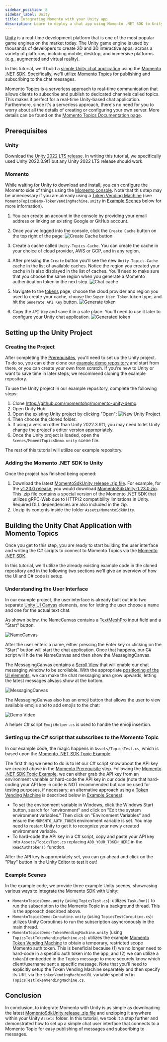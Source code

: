 ```yaml
---
sidebar_position: 8
sidebar_label: Unity
title: Integrating Momento with your Unity app
description: Learn to deploy a chat app using Momento .NET SDK to Unity.
---
```


[Unity](https://unity.com/) is a real-time development platform that is one of the most popular game engines on the market today. The Unity game engine is used by thousands of developers to create 2D and 3D interactive apps, across a variety of platforms, including mobile, desktop, and immersive platforms (e.g., augmented and virtual reality).

In this tutorial, we'll build a [simple Unity chat application](https://github.com/momentohq/momento-unity-demo) using the [Momento .NET SDK](https://github.com/momentohq/client-sdk-dotnet). Specifically, we'll utilize [Momento Topics](https://docs.momentohq.com/topics) for publishing and subscribing to the chat messages. 

Momento Topics is a serverless approach to real-time communication that allows clients to subscribe and publish to dedicated channels called topics. This makes it perfect for a real-time Unity-based chat application. Furthermore, since it's a serverless approach, there's no need for you to worry about all the details of creating or configuring your own server. More details can be found on the [Momento Topics Documentation page](https://docs.momentohq.com/topics).

## Prerequisites

### Unity
Download the [Unity 2022 LTS release](https://unity.com/releases/lts). In writing this tutorial, we specifically used Unity 2022.3.9f1 but any Unity 2022 LTS release should work.

### Momento
While waiting for Unity to download and install, you can configure the Momento side of things using the [Momento console](https://console.gomomento.com). Note that this step may be unnecessary if you are already using a [Token Vending Machine](https://github.com/momentohq/client-sdk-javascript/tree/main/examples/nodejs/token-vending-machine) (see `MomentoTopicsDemo-TokenVendingMachine.unity` in [Example Scenes](#example-scenes) below for more information).

1. You can create an account in the console by providing your email address or linking an existing Google or GitHub account. 
2. Once you've logged into the console, click the `Create Cache` button on the top right of the page:
![Create Cache button](/img/console-create-cache.png)

3. Create a cache called `Unity-Topics-Cache`. You can create the cache in your choice of cloud provider, AWS or GCP, and in any region.

4. After pressing the `Create` button you'll see the new `Unity-Topics-Cache` cache in the list of available caches. Notice the region you created your cache in is also displayed in the list of caches. You'll need to make sure that you choose the same region when you generate a Momento authentication token in the next step.
![Chat cache](/img/unity/Unity-Topics-Cache.png)

5. Navigate to the [tokens](https://console.gomomento.com/tokens) page, choose the cloud provider and region you used to create your cache, choose the `Super User Token` token type, and hit the `Generate API Key` button.
![Generate token](/img/console-generate-api-key.png)

6. Copy the `API Key` and save it in a safe place. You'll need to use it later to configure your Unity chat application.
![Generated token](/img/console-api-key-result.png)

## Setting up the Unity Project

### Creating the Project
After completing the [Prerequisites](#prerequisites), you'll need to set up the Unity project. To do so, you can either clone our [example demo repository](https://github.com/momentohq/momento-unity-demo) and start from there, or you can create your own from scratch. If you're new to Unity or want to save time in later steps, we recommend cloning the example repository. 

To use the Unity project in our example repository, complete the following steps:
1. Clone https://github.com/momentohq/momento-unity-demo.
2. Open Unity Hub.
3. Open the existing Unity project by clicking "Open":
![New Unity Project](/img/unity/hub-new-project.png)
4. Then choose the cloned folder.
5. If using a version other than Unity 2022.3.9f1, you may need to let Unity change the project's editor version appropriately.
6. Once the Unity project is loaded, open the `Scenes/MomentTopicsDemo.unity` scene file.

The rest of this tutorial will utilize our example repository.

### Adding the Momento .NET SDK to Unity
Once the project has finished being opened:
1. Download the latest [MomentoSdkUnity release .zip file](https://github.com/momentohq/client-sdk-dotnet/releases). For example, for the [v1.23.0 release](https://github.com/momentohq/client-sdk-dotnet/releases/tag/v1.23.0), you would download [MomentoSdkUnity-1.23.0.zip](https://github.com/momentohq/client-sdk-dotnet/releases/download/v1.23.0/MomentoSdkUnity-1.23.0.zip). This .zip file contains a special version of the Momento .NET SDK that utilizes gRPC-Web due to HTTP/2 compatibility limitations in Unity. Required DLL dependencies are also included in the zip. 
4. Unzip its contents inside the folder `Assets/MomentoSdkUnity`. 

## Building the Unity Chat Application with Momento Topics
Once you get to this step, you are ready to start building the user interface and writing the C# scripts to connect to Momento Topics via the [Momento .NET SDK](https://docs.momentohq.com/cache/develop/sdks/dotnet). 

In this tutorial, we'll utilize the already existing example code in the cloned repository and in the following two sections we'll give an overview of how the UI and C# code is setup.

### Understanding the User Interface
In our example project, the user interface is already built out into two separate [Unity UI Canvas](https://docs.unity3d.com/Packages/com.unity.ugui@1.0/manual/UICanvas.html) elements, one for letting the user choose a name and one for the actual text chat.

As shown below, the NameCanvas contains a [TextMeshPro](https://docs.unity3d.com/Packages/com.unity.textmeshpro@3.0/) input field and a "Start" button. 

![NameCanvas](/img/unity/NameCanvas.png)

After the user enters a name, either pressing the Enter key or clicking on the "Start" button will start the chat application. Once that happens, our C# script will hide the NameCanvas and then show the MessagingCanvas. 

The MessagingCanvas contains a [Scroll View](https://docs.unity3d.com/Packages/com.unity.ugui@1.0/manual/UIInteractionComponents.html#scroll-rect-scroll-view) that will enable our chat messaging window to be scrollable. With the appropriate [positioning of the UI elements](https://docs.unity3d.com/Packages/com.unity.ugui@1.0/manual/UIBasicLayout.html), we can make the chat messaging area grow upwards, letting the latest messages always show at the bottom.

![MessagingCanvas](/img/unity/MessagingCanvas.png)

The MessagingCanvas also has an emoji button that allows the user to view available emojis and to add emojis to the chat:

![Demo Video](/img/unity/emojis.png)

A helper C# script `EmojiHelper.cs` is used to handle the emoji insertion.

### Setting up the C# script that subscribes to the Momento Topic
In our example code, the magic happens in `Assets/TopicsTest.cs`, which is based upon the [Momento .NET SDK Topic Example](https://github.com/momentohq/client-sdk-dotnet/tree/main/examples/TopicExample).

The first thing we need to do is to let our C# script know about the API key we created above in the [Momento Prerequisite](#momento) step. Following the [Momento .NET SDK Topic Example](https://github.com/momentohq/client-sdk-dotnet/tree/main/examples/TopicExample), we can either grab the API key from an environment variable or hard-code the API key in our code (note that hard-coding your API key in code is NOT recommended but can be used for testing purposes, if necessary; an alternative approach using a [Token Vending Machine](https://github.com/momentohq/client-sdk-javascript/tree/main/examples/nodejs/token-vending-machine) is described below in [Example Scenes](#example-scenes)):
- To set the environment variable in Windows, click the Windows Start button, search for "environment" and click on "Edit the system environment variables." Then click on "Environment Variables" and ensure the `MOMENTO_AUTH_TOKEN` environment variable is set. You may need to restart Unity to get it to recognize your newly created environment variable.
- To hard-code the API key in a C# script, copy and paste your API key into `Assets/TopicsTest.cs` replacing `ADD_YOUR_TOKEN_HERE` in the `ReadAuthToken()` function.

After the API key is appropriately set, you can go ahead and click on the "Play" button in the Unity Editor to test it out! 

### Example Scenes
In the example code, we provide three example Unity scenes, showcasing various ways to integrate the Momento SDK with Unity:
- `MomentoTopicsDemo.unity` (using `TopicsTest.cs`): utilizes `Task.Run()` to run the subscription to the Momento Topic in a background thread. This is the approach descirbed above.
- `MomentoTopicsDemo-Coroutine.unity` (using `TopicsTestCoroutine.cs`): utilizes Unity Coroutines to run the subscription asyncronously in the main thread.
- `MomentoTopicsDemo-TokenVendingMachine.unity` (using `TopicsTestTokenVendingMachine.cs`): utilizes the example [Momento Token Vending Machine](https://github.com/momentohq/client-sdk-javascript/tree/main/examples/nodejs/token-vending-machine) to obtain a temporary, restricted scope Momento auth token. This is beneficial because (1) we no longer need to hard-code in a specific auth token into the app, and (2) we can utilize a `tokenId` embedded in the Topics message to more securely know which client/username sent a specific message. Note that you'll need to explicitly setup the Token Vending Machine separately and then specify its URL via the `tokenVendingMachineURL` variable specified in `TopicsTestTokenVendingMachine.cs`.

## Conclusion

In conclusion, to integrate Momento with Unity is as simple as downloading the latest [MomentoSdkUnity release .zip file](https://github.com/momentohq/client-sdk-dotnet/releases) and unzipping it anywhere within your Unity `Assets` folder. In this tutorial, we took it a step further and demonstrated how to set up a simple chat user interface that connects to a Momento Topic for easy publishing of messages and subscribing to messages. 
